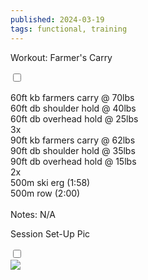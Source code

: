 ```yaml
---
published: 2024-03-19
tags: functional, training
---
```

<!-- The label acts as the "button" -->
<label for="expandGrid319" class="grid-label">Workout: Farmer's Carry</label>

<!-- The checkbox is hidden but its state is used to control the grid -->
<input type="checkbox" id="expandGrid319" class="grid-toggle" />

<!-- The grid container -->
<div class="grid">
  <div class="grid-inner">
    <!-- Content goes here -->
 
60ft kb farmers carry @ 70lbs <br>
60ft db shoulder hold @ 40lbs <br>
60ft db overhead hold @ 25lbs <br>
3x
<br>
90ft kb farmers carry @ 62lbs<br>
90ft db shoulder hold @ 35lbs<br>
90ft db overhead hold @ 15lbs<br>
2x
<br>
500m ski erg (1:58)<br>
500m row (2:00)<br><br>
Notes: N/A
  </div>
</div>


<!-- The label acts as the "button" -->
<label for="expandGrid319-2" class="grid-label">Session Set-Up Pic</label>

<!-- The checkbox is hidden but its state is used to control the grid -->
<input type="checkbox" id="expandGrid319-2" class="grid-toggle" />

<!-- The grid container -->
<div class="grid">
  <div class="grid-inner">
    <!-- Content goes here -->
    <img src="/img/03-19-24-workout.webp">
  </div>
</div>
